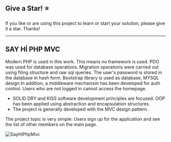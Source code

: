 ## Give a Star! :star:
If you like or are using this project to learn or start your solution, please give it a star. Thanks!
<hr>

## SAY Hİ PHP MVC

Modern PHP is used in this work. This means no framework is used. PDO was used for database operations. Migration operations were carried out using filing structure and raw sql queries.
The user's password is stored in the database in hash form. Bootstrap library is used as database, MYSQL design.In addition, a middleware mechanism has been developed for auth control. Users who are not logged in cannot access the homepage.
* SOLID DRY and KISS software development principles are focused. OOP has been applied using abstraction and encapsulation structures.
* The project is generally developed with the MVC design pattern.

The project topic is very simple: Users sign up for the application and see the list of other members on the main page.

![SayHiPhpMvc](https://github.com/NisanurBulut/SayHiCode/blob/master/Trailers/Trailer_SayHiPhpMvc.gif)